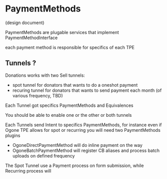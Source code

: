 # PaymentMethods

(design document) 

PaymentMethods are plugable services that implement PaymentMethodInterface

each payment method is responsible for specifics of each TPE

## Tunnels ?

Donations works with two Sell tunnels:
  * spot tunnel for donators that wants to do a oneshot payment
  * recuring tunnel for donators that wants to send payment each month (of various frequency, TBD)

Each Tunnel got specifics PaymentMethods and Equivalences

You should be able to enable one or the other or both tunnels

Each Tunnels send Intent to specifics PaymentMethods, for instance even if Ogone TPE allows for spot or recurring you will need two PaymentMethods plugins
  * OgoneDirectPaymentMethod will do inline payment on the way
  * OgoneBatchPaymentMethod will register CB aliases and process batch uploads on defined frequency

The Spot Tunnel use a Payment process on form submission, while Recurring process will
